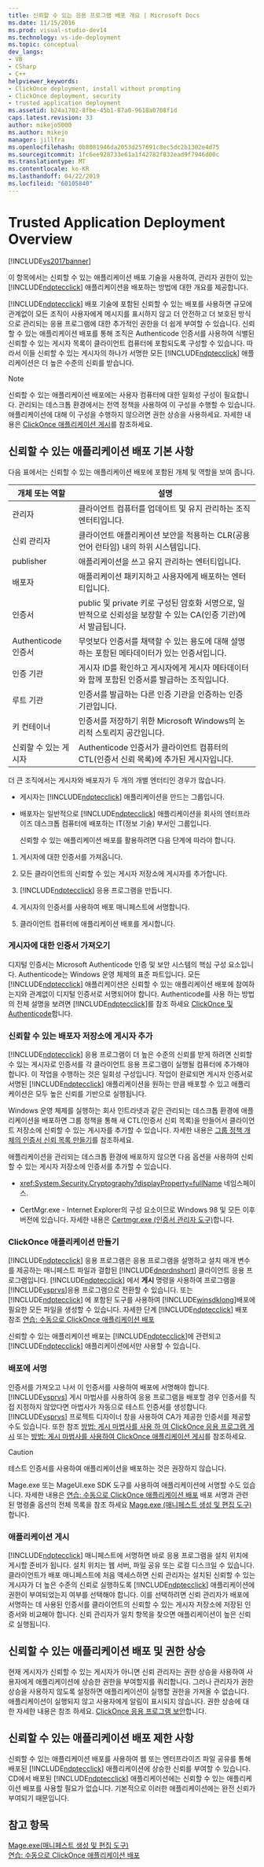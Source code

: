 ```yaml
---
title: 신뢰할 수 있는 응용 프로그램 배포 개요 | Microsoft Docs
ms.date: 11/15/2016
ms.prod: visual-studio-dev14
ms.technology: vs-ide-deployment
ms.topic: conceptual
dev_langs:
- VB
- CSharp
- C++
helpviewer_keywords:
- ClickOnce deployment, install without prompting
- ClickOnce deployment, security
- trusted application deployment
ms.assetid: b24a1702-8fbe-45b1-87a0-9618a0708f1d
caps.latest.revision: 33
author: mikejo5000
ms.author: mikejo
manager: jillfra
ms.openlocfilehash: 0b8081946da2053d257691c8ec5dc2b1302e4d75
ms.sourcegitcommit: 1fc6ee928733e61a1f42782f832ead9f7946d00c
ms.translationtype: MT
ms.contentlocale: ko-KR
ms.lasthandoff: 04/22/2019
ms.locfileid: "60105840"
---
```

# <a name="trusted-application-deployment-overview"></a>Trusted Application Deployment Overview
[!INCLUDE[vs2017banner](../includes/vs2017banner.md)]

이 항목에서는 신뢰할 수 있는 애플리케이션 배포 기술을 사용하여, 관리자 권한이 있는 [!INCLUDE[ndptecclick](../includes/ndptecclick-md.md)] 애플리케이션을 배포하는 방법에 대한 개요를 제공합니다.  
  
 [!INCLUDE[ndptecclick](../includes/ndptecclick-md.md)] 배포 기술에 포함된 신뢰할 수 있는 배포를 사용하면 규모에 관계없이 모든 조직이 사용자에게 메시지를 표시하지 않고 더 안전하고 더 보호된 방식으로 관리되는 응용 프로그램에 대한 추가적인 권한을 더 쉽게 부여할 수 있습니다. 신뢰할 수 있는 애플리케이션 배포를 통해 조직은 Authenticode 인증서를 사용하여 식별된 신뢰할 수 있는 게시자 목록이 클라이언트 컴퓨터에 포함되도록 구성할 수 있습니다. 따라서 이들 신뢰할 수 있는 게시자의 하나가 서명한 모든 [!INCLUDE[ndptecclick](../includes/ndptecclick-md.md)] 애플리케이션은 더 높은 수준의 신뢰를 받습니다.  
  
> [!NOTE]
>  신뢰할 수 있는 애플리케이션 배포에는 사용자 컴퓨터에 대한 일회성 구성이 필요합니다. 관리되는 데스크톱 환경에서는 전역 정책을 사용하여 이 구성을 수행할 수 있습니다. 애플리케이션에 대해 이 구성을 수행하지 않으려면 권한 상승을 사용하세요. 자세한 내용은 [ClickOnce 애플리케이션 게시](../deployment/securing-clickonce-applications.md)를 참조하세요.  
  
## <a name="trusted-application-deployment-basics"></a>신뢰할 수 있는 애플리케이션 배포 기본 사항  
 다음 표에서는 신뢰할 수 있는 애플리케이션 배포에 포함된 개체 및 역할을 보여 줍니다.  
  
|개체 또는 역할|설명|  
|--------------------|-----------------|  
|관리자|클라이언트 컴퓨터를 업데이트 및 유지 관리하는 조직 엔터티입니다.|  
|신뢰 관리자|클라이언트 애플리케이션 보안을 적용하는 CLR(공용 언어 런타임) 내의 하위 시스템입니다.|  
|publisher|애플리케이션을 쓰고 유지 관리하는 엔터티입니다.|  
|배포자|애플리케이션 패키지하고 사용자에게 배포하는 엔터티입니다.|  
|인증서|public 및 private 키로 구성된 암호화 서명으로, 일반적으로 신뢰성을 보장할 수 있는 CA(인증 기관)에서 발급됩니다.|  
|Authenticode 인증서|무엇보다 인증서를 채택할 수 있는 용도에 대해 설명하는 포함된 메타데이터가 있는 인증서입니다.|  
|인증 기관|게시자 ID를 확인하고 게시자에게 게시자 메타데이터와 함께 포함된 인증서를 발급하는 조직입니다.|  
|루트 기관|인증서를 발급하는 다른 인증 기관을 인증하는 인증 기관입니다.|  
|키 컨테이너|인증서를 저장하기 위한 Microsoft Windows의 논리적 스토리지 공간입니다.|  
|신뢰할 수 있는 게시자|Authenticode 인증서가 클라이언트 컴퓨터의 CTL(인증서 신뢰 목록)에 추가된 게시자입니다.|  
  
 더 큰 조직에서는 게시자와 배포자가 두 개의 개별 엔터티인 경우가 많습니다.  
  
- 게시자는 [!INCLUDE[ndptecclick](../includes/ndptecclick-md.md)] 애플리케이션을 만드는 그룹입니다.  
  
- 배포자는 일반적으로 [!INCLUDE[ndptecclick](../includes/ndptecclick-md.md)] 애플리케이션을 회사의 엔터프라이즈 데스크톱 컴퓨터에 배포하는 IT(정보 기술) 부서인 그룹입니다.  
  
  신뢰할 수 있는 애플리케이션 배포를 활용하려면 다음 단계에 따라야 합니다.  
  
1. 게시자에 대한 인증서를 가져옵니다.  
  
2. 모든 클라이언트의 신뢰할 수 있는 게시자 저장소에 게시자를 추가합니다.  
  
3. [!INCLUDE[ndptecclick](../includes/ndptecclick-md.md)] 응용 프로그램을 만듭니다.  
  
4. 게시자의 인증서를 사용하여 배포 매니페스트에 서명합니다.  
  
5. 클라이언트 컴퓨터에 애플리케이션 배포를 게시합니다.  
  
### <a name="obtain-a-certificate-for-the-publisher"></a>게시자에 대한 인증서 가져오기  
 디지털 인증서는 Microsoft Authenticode 인증 및 보안 시스템의 핵심 구성 요소입니다. Authenticode는 Windows 운영 체제의 표준 파트입니다. 모든 [!INCLUDE[ndptecclick](../includes/ndptecclick-md.md)] 애플리케이션은 신뢰할 수 있는 애플리케이션 배포에 참여하는지와 관계없이 디지털 인증서로 서명되어야 합니다. Authenticode를 사용 하는 방법의 전체 설명을 보려면 [!INCLUDE[ndptecclick](../includes/ndptecclick-md.md)]를 참조 하세요 [ClickOnce 및 Authenticode](../deployment/clickonce-and-authenticode.md)합니다.  
  
### <a name="add-the-publisher-to-the-trusted-publishers-store"></a>신뢰할 수 있는 배포자 저장소에 게시자 추가  
 [!INCLUDE[ndptecclick](../includes/ndptecclick-md.md)] 응용 프로그램이 더 높은 수준의 신뢰를 받게 하려면 신뢰할 수 있는 게시자로 인증서를 각 클라이언트 응용 프로그램이 실행될 컴퓨터에 추가해야 합니다. 이 작업을 수행하는 것은 일회성 구성입니다. 작업이 완료되면 게시자 인증서로 서명된 [!INCLUDE[ndptecclick](../includes/ndptecclick-md.md)] 애플리케이션을 원하는 만큼 배포할 수 있고 애플리케이션은 모두 높은 신뢰를 기반으로 실행됩니다.  
  
 Windows 운영 체제를 실행하는 회사 인트라넷과 같은 관리되는 데스크톱 환경에 애플리케이션을 배포하면 그룹 정책을 통해 새 CTL(인증서 신뢰 목록)을 만들어서 클라이언트 저장소에 신뢰할 수 있는 게시자를 추가할 수 있습니다. 자세한 내용은 [그룹 정책 개체의 인증서 신뢰 목록 만들기](http://go.microsoft.com/fwlink/?LinkId=102576)를 참조하세요.  
  
 애플리케이션을 관리되는 데스크톱 환경에 배포하지 않으면 다음 옵션을 사용하여 신뢰할 수 있는 게시자 저장소에 인증서를 추가할 수 있습니다.  
  
- <xref:System.Security.Cryptography?displayProperty=fullName> 네임스페이스.  
  
- CertMgr.exe - Internet Explorer의 구성 요소이므로 Windows 98 및 모든 이후 버전에 있습니다. 자세한 내용은 [Certmgr.exe (인증서 관리자 도구)](http://msdn.microsoft.com/library/7e953b43-1374-4bbc-814f-53ca1b6b52bb)합니다.  
  
### <a name="create-a-clickonce-application"></a>ClickOnce 애플리케이션 만들기  
 [!INCLUDE[ndptecclick](../includes/ndptecclick-md.md)] 응용 프로그램은 응용 프로그램을 설명하고 설치 매개 변수를 제공하는 매니페스트 파일과 결합된 [!INCLUDE[dnprdnshort](../includes/dnprdnshort-md.md)] 클라이언트 응용 프로그램입니다. [!INCLUDE[ndptecclick](../includes/ndptecclick-md.md)] 에서 **게시** 명령을 사용하여 프로그램을 [!INCLUDE[vsprvs](../includes/vsprvs-md.md)]응용 프로그램으로 전환할 수 있습니다. 또는 [!INCLUDE[ndptecclick](../includes/ndptecclick-md.md)] 에 포함된 도구를 사용하여 [!INCLUDE[winsdklong](../includes/winsdklong-md.md)]배포에 필요한 모든 파일을 생성할 수 있습니다. 자세한 단계 [!INCLUDE[ndptecclick](../includes/ndptecclick-md.md)] 배포 참조 [연습: 수동으로 ClickOnce 애플리케이션 배포](../deployment/walkthrough-manually-deploying-a-clickonce-application.md)  
  
 신뢰할 수 있는 애플리케이션 배포는 [!INCLUDE[ndptecclick](../includes/ndptecclick-md.md)]에 관련되고 [!INCLUDE[ndptecclick](../includes/ndptecclick-md.md)] 애플리케이션에서만 사용할 수 있습니다.  
  
### <a name="sign-the-deployment"></a>배포에 서명  
 인증서를 가져오고 나서 이 인증서를 사용하여 배포에 서명해야 합니다. [!INCLUDE[vsprvs](../includes/vsprvs-md.md)] 게시 마법사를 사용하여 응용 프로그램을 배포할 경우 인증서를 직접 지정하지 않았다면 마법사가 자동으로 테스트 인증서를 생성합니다. [!INCLUDE[vsprvs](../includes/vsprvs-md.md)] 프로젝트 디자이너 창을 사용하여 CA가 제공한 인증서를 제공할 수도 있습니다.  또한 참조 [방법: 게시 마법사를 사용 하 여 ClickOnce 응용 프로그램 게시](http://msdn.microsoft.com/library/31kztyey\(v=vs.110\)) 또는 [방법: 게시 마법사를 사용하여 ClickOnce 애플리케이션 게시](http://msdn.microsoft.com/library/31kztyey\(v=vs.110\))를 참조하세요.  
  
> [!CAUTION]
>  테스트 인증서를 사용하여 애플리케이션을 배포하는 것은 권장하지 않습니다.  
  
 Mage.exe 또는 MageUI.exe SDK 도구를 사용하여 애플리케이션에 서명할 수도 있습니다. 자세한 내용은 [연습: 수동으로 ClickOnce 애플리케이션 배포](../deployment/walkthrough-manually-deploying-a-clickonce-application.md) 배포 서명과 관련 된 명령줄 옵션의 전체 목록을 참조 하세요 [Mage.exe (매니페스트 생성 및 편집 도구)](http://msdn.microsoft.com/library/77dfe576-2962-407e-af13-82255df725a1)합니다.  
  
### <a name="publish-the-application"></a>애플리케이션 게시  
 [!INCLUDE[ndptecclick](../includes/ndptecclick-md.md)] 매니페스트에 서명하면 바로 응용 프로그램을 설치 위치에 게시할 준비가 됩니다. 설치 위치는 웹 서버, 파일 공유 또는 로컬 디스크일 수 있습니다. 클라이언트가 배포 매니페스트에 처음 액세스하면 신뢰 관리자는 설치된 신뢰할 수 있는 게시자가 더 높은 수준의 신뢰로 실행하도록 [!INCLUDE[ndptecclick](../includes/ndptecclick-md.md)] 애플리케이션에 권한이 부여되었는지 여부를 선택해야 합니다. 이를 선택하려면 신뢰 관리자가 배포에 서명하는 데 사용된 인증서를 클라이언트의 신뢰할 수 있는 게시자 저장소에 저장된 인증서와 비교해야 합니다. 신뢰 관리자가 일치 항목을 찾으면 애플리케이션이 높은 신뢰로 실행됩니다.  
  
## <a name="trusted-application-deployment-and-permission-elevation"></a>신뢰할 수 있는 애플리케이션 배포 및 권한 상승  
 현재 게시자가 신뢰할 수 있는 게시자가 아니면 신뢰 관리자는 권한 상승을 사용하여 사용자에게 애플리케이션에 상승한 권한을 부여할지를 쿼리합니다. 그러나 관리자가 권한 상승을 사용하지 않도록 설정하면 애플리케이션이 실행할 권한을 가져올 수 없습니다. 애플리케이션이 실행되지 않고 사용자에게 알림이 표시되지 않습니다. 권한 상승에 대 한 자세한 내용은 참조 하세요. [ClickOnce 응용 프로그램 보안](../deployment/securing-clickonce-applications.md)합니다.  
  
## <a name="limitations-of-trusted-application-deployment"></a>신뢰할 수 있는 애플리케이션 배포 제한 사항  
 신뢰할 수 있는 애플리케이션 배포를 사용하여 웹 또는 엔터프라이즈 파일 공유를 통해 배포된 [!INCLUDE[ndptecclick](../includes/ndptecclick-md.md)] 애플리케이션에 상승한 신뢰를 부여할 수 있습니다. CD에서 배포된 [!INCLUDE[ndptecclick](../includes/ndptecclick-md.md)] 애플리케이션에는 신뢰할 수 있는 애플리케이션 배포를 사용할 필요가 없습니다. 기본적으로 이러한 애플리케이션에는 완전 신뢰가 부여되기 때문입니다.  
  
## <a name="see-also"></a>참고 항목  
 [Mage.exe(매니페스트 생성 및 편집 도구)](http://msdn.microsoft.com/library/77dfe576-2962-407e-af13-82255df725a1)   
 [연습: 수동으로 ClickOnce 애플리케이션 배포](../deployment/walkthrough-manually-deploying-a-clickonce-application.md)
